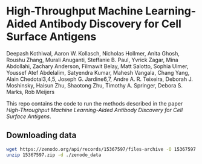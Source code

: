 # High-Throughput Machine Learning-Aided Antibody Discovery for Cell Surface Antigens

Deepash Kothiwal, Aaron W. Kollasch, Nicholas Hollmer, Anita Ghosh, Roushu Zhang, Murali Anuganti, Steffanie B. Paul, Yvrick Zagar, Mina Abdollahi, Zachary Anderson, Filmawit Belay, Matt Salotto, Sophia Ulmer, Youssef Atef Abdelalim, Satyendra Kumar, Mahesh Vangala, Chang Yang, Alain Chedotal3,4,5, Joseph G. Jardine6,7, Andre A. R. Teixeira, Deborah J. Moshinsky, Haisun Zhu, Shaotong Zhu, Timothy A. Springer, Debora S. Marks, Rob Meijers

This repo contains the code to run the methods described in the paper _High-Throughput Machine Learning-Aided Antibody Discovery for Cell Surface Antigens_.

## Downloading data

```bash
wget https://zenodo.org/api/records/15367597/files-archive -O 15367597.zip
unzip 15367597.zip -d ./zenodo_data
```
